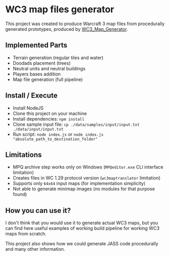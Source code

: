# WC3 map files generator
This project was created to produce Warcraft 3 map files from procedurally generated prototypes, 
produced by [WC3_Map_Generator](https://github.com/KN878/WC3_Map_Generator).

## Implemented Parts

* Terrain generation (regular tiles and water)
* Doodads placement (trees)
* Neutral units and neutral buildings
* Players bases addition
* Map file generation (full pipeline)

## Install / Execute

* Install NodeJS
* Clone this project on your machine
* Install dependencies: `npm install`
* Clone sample input file: `cp ./data/samples/input/input.txt ./data/input/input.txt`
* Run script: `node index.js` or `node index.js "absolute_path_to_destination_folder"`

## Limitations

* MPQ archive step works only on Windows (`MPQeditor.exe` CLI interface limitation)
* Creates files in WC 1.29 protocol version (`wc3maptranslator` limitation)
* Supports only `64x64` input maps (for implementation simplicity)
* Not able to generate minimap images (no modules for that purpose found)

## How you can use it?

I don't think that you would use it to generate actual WC3 maps, but you can find here
useful examples of working build pipeline for working WC3 maps from scratch.

This project also shows how we could generate JASS code procedurally and many other information.
